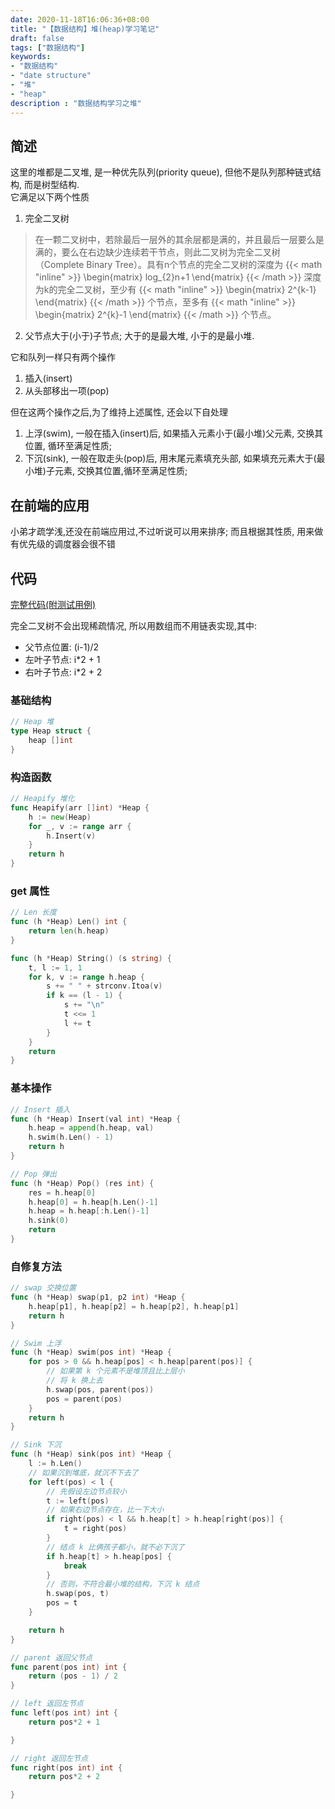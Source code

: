 ```yaml
---
date: 2020-11-18T16:06:36+08:00
title: "【数据结构】堆(heap)学习笔记"
draft: false
tags: ["数据结构"]
keywords:
- "数据结构"
- "date structure"
- "堆"
- "heap"
description : "数据结构学习之堆"
---
```


## 简述
这里的堆都是二叉堆, 是一种优先队列(priority queue), 但他不是队列那种链式结构, 而是树型结构.  
它满足以下两个性质
1. 完全二叉树
> 在一颗二叉树中，若除最后一层外的其余层都是满的，并且最后一层要么是满的，要么在右边缺少连续若干节点，则此二叉树为完全二叉树（Complete Binary Tree）。具有n个节点的完全二叉树的深度为
{{< math "inline" >}}
\begin{matrix}
log_{2}n+1
\end{matrix}
{{< /math >}}
深度为k的完全二叉树，至少有
{{< math "inline" >}}
\begin{matrix}
2^{k-1}
\end{matrix}
{{< /math >}}
个节点，至多有
{{< math "inline" >}}
\begin{matrix}
2^{k}-1
\end{matrix}
{{< /math >}}
个节点。
2. 父节点大于(小于)子节点; 大于的是最大堆, 小于的是最小堆.

它和队列一样只有两个操作
1. 插入(insert)
2. 从头部移出一项(pop)

但在这两个操作之后,为了维持上述属性, 还会以下自处理
1. 上浮(swim), 一般在插入(insert)后, 如果插入元素小于(最小堆)父元素, 交换其位置, 循环至满足性质;
2. 下沉(sink), 一般在取走头(pop)后, 用末尾元素填充头部, 如果填充元素大于(最小堆)子元素, 交换其位置,循环至满足性质;
<!--more-->
## 在前端的应用
小弟才疏学浅,还没在前端应用过,不过听说可以用来排序; 而且根据其性质, 用来做有优先级的调度器会很不错

## 代码
[完整代码(附测试用例)](https://github.com/NgeKaworu/goLab/blob/main/struct/heap/heap.go)

完全二叉树不会出现稀疏情况, 所以用数组而不用链表实现,其中: 
- 父节点位置: (i-1)/2
- 左叶子节点: i*2 + 1
- 右叶子节点: i*2 + 2

### 基础结构
```go
// Heap 堆
type Heap struct {
	heap []int
}
```

### 构造函数
```go
// Heapify 堆化
func Heapify(arr []int) *Heap {
	h := new(Heap)
	for _, v := range arr {
		h.Insert(v)
	}
	return h
}
```

### get 属性
```go
// Len 长度
func (h *Heap) Len() int {
	return len(h.heap)
}

func (h *Heap) String() (s string) {
	t, l := 1, 1
	for k, v := range h.heap {
		s += " " + strconv.Itoa(v)
		if k == (l - 1) {
			s += "\n"
			t <<= 1
			l += t
		}
	}
	return
}

```

### 基本操作
```go
// Insert 插入
func (h *Heap) Insert(val int) *Heap {
	h.heap = append(h.heap, val)
	h.swim(h.Len() - 1)
	return h
}

// Pop 弹出
func (h *Heap) Pop() (res int) {
	res = h.heap[0]
	h.heap[0] = h.heap[h.Len()-1]
	h.heap = h.heap[:h.Len()-1]
	h.sink(0)
	return
}

```

### 自修复方法
```go
// swap 交换位置
func (h *Heap) swap(p1, p2 int) *Heap {
	h.heap[p1], h.heap[p2] = h.heap[p2], h.heap[p1]
	return h
}

// Swim 上浮
func (h *Heap) swim(pos int) *Heap {
	for pos > 0 && h.heap[pos] < h.heap[parent(pos)] {
		// 如果第 k 个元素不是堆顶且比上层小
		// 将 k 换上去
		h.swap(pos, parent(pos))
		pos = parent(pos)
	}
	return h
}

// Sink 下沉
func (h *Heap) sink(pos int) *Heap {
	l := h.Len()
	// 如果沉到堆底，就沉不下去了
	for left(pos) < l {
		// 先假设左边节点较小
		t := left(pos)
		// 如果右边节点存在，比一下大小
		if right(pos) < l && h.heap[t] > h.heap[right(pos)] {
			t = right(pos)
		}
		// 结点 k 比俩孩子都小，就不必下沉了
		if h.heap[t] > h.heap[pos] {
			break
		}
		// 否则，不符合最小堆的结构，下沉 k 结点
		h.swap(pos, t)
		pos = t
	}

	return h
}

// parent 返回父节点
func parent(pos int) int {
	return (pos - 1) / 2
}

// left 返回左节点
func left(pos int) int {
	return pos*2 + 1

}

// right 返回左节点
func right(pos int) int {
	return pos*2 + 2

}

```